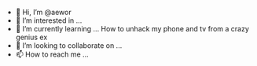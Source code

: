 - 👋 Hi, I’m @aewor
- 👀 I’m interested in ...
- 🌱 I’m currently learning ... How to unhack my phone and tv from a crazy genius ex
- 💞️ I’m looking to collaborate on ...
- 📫 How to reach me ...

<!---
aewor/aewor is a ✨ special ✨ repository because its `README.md` (this file) appears on your GitHub profile.
You can click the Preview link to take a look at your changes.
--->
